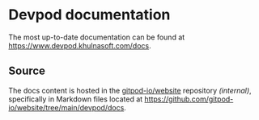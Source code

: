 # Devpod documentation

The most up-to-date documentation can be found at https://www.devpod.khulnasoft.com/docs.

## Source

The docs content is hosted in the [gitpod-io/website](https://github.com/gitpod-io/website) repository _(internal)_, specifically in Markdown files located at https://github.com/gitpod-io/website/tree/main/devpod/docs.

